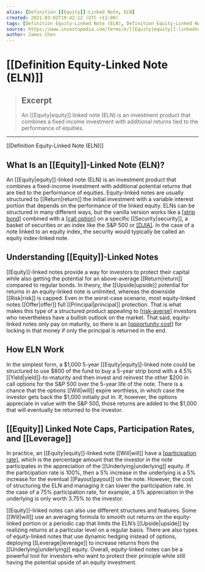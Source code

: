 ```yaml
---
alias: [Definition [[Equity]]-Linked Note, ELN]
created: 2021-03-02T19:42:12 (UTC +11:00)
tags: [Definition Equity-Linked Note (ELN), Definition Equity-Linked Note (ELN)]
source: https://www.investopedia.com/terms/e/[[Equity|equity]]-linkednote.asp
author: James Chen
---
```


# [[Definition Equity-Linked Note (ELN)]]

> ## Excerpt
> An [[Equity|equity]] linked note (ELN) is an investment product that combines a fixed income investment with additional returns tied to the performance of equities.

---

[[Definition Equity-Linked Note (ELN)]]
## What Is an [[Equity]]-Linked Note (ELN)?

An [[Equity|equity]]-linked note (ELN) is an investment product that combines a fixed-income investment with additional potential returns that are tied to the performance of equities. Equity-linked notes are usually structured to [[Return|return]] the initial investment with a variable interest portion that depends on the performance of the linked equity. ELNs can be structured in many different ways, but the vanilla version works like a [[strip bond]](https://www.investopedia.com/terms/s/stripbond.asp) combined with a [[call option]](https://www.investopedia.com/terms/c/calloption.asp) on a specific [[Security|security]], a basket of securities or an index like the S&P 500 or [[DJIA]](https://www.investopedia.com/terms/d/djia.asp). In the case of a note linked to an equity index, the security would typically be called an equity index-linked note.

## Understanding [[Equity]]-Linked Notes

[[Equity]]-linked notes provide a way for investors to protect their capital while also getting the potential for an above-average [[Return|return]] compared to regular bonds. In theory, the [[Upside|upside]] potential for returns in an equity-linked note is unlimited, whereas the downside [[Risk|risk]] is capped. Even in the worst-case scenario, most equity-linked notes [[Offer|offer]] full [[Principal|principal]] protection. That is what makes this type of a structured product appealing to [[risk-averse]](https://www.investopedia.com/terms/r/riskaverse.asp) investors who nevertheless have a bullish outlook on the market. That said, equity-linked notes only pay on maturity, so there is an [[opportunity cost]](https://www.investopedia.com/terms/o/opportunitycost.asp) for locking in that money if only the principal is returned in the end.

## How ELN Work

In the simplest form, a $1,000 5-year [[Equity|equity]]-linked note could be structured to use $800 of the fund to buy a 5-year strip bond with a 4.5% [[Yield|yield]]-to-maturity and then invest and reinvest the other $200 in call options for the S&P 500 over the 5-year life of the note. There is a chance that the options [[Will|will]] expire worthless, in which case the investor gets back the $1,000 initially put in. If, however, the options appreciate in value with the S&P 500, those returns are added to the $1,000 that will eventually be returned to the investor.

## [[Equity]] Linked Note Caps, Participation Rates, and [[Leverage]]

In practice, an [[Equity|equity]]-linked note [[Will|will]] have a [[participation rate]](https://www.investopedia.com/terms/p/participationrate.asp), which is the percentage amount that the investor in the note participates in the appreciation of the [[Underlying|underlying]] equity. If the participation rate is 100%, then a 5% increase in the underlying is a 5% increase for the eventual [[Payout|payout]] on the note. However, the cost of structuring the ELN and managing it can lower the participation rate. In the case of a 75% participation rate, for example, a 5% appreciation in the underlying is only worth 3.75% to the investor. 

[[Equity]]-linked notes can also use different structures and features. Some [[Will|will]] use an averaging formula to smooth out returns on the equity-linked portion or a periodic cap that limits the ELN’s [[Upside|upside]] by realizing returns at a particular level on a regular basis. There are also types of equity-linked notes that use dynamic hedging instead of options, deploying [[Leverage|leverage]] to increase returns from the [[Underlying|underlying]] equity. Overall, equity-linked notes can be a powerful tool for investors who want to protect their principle while still having the potential upside of an equity investment.
